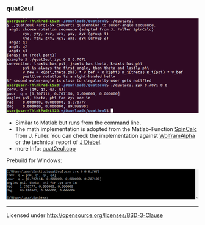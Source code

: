 ### quat2eul

![cmd](Image.png)

 - Similar to Matlab but runs from the command line.
 - The math implementation is adopted from the Matlab-Function [SpinCalc](http://de.mathworks.com/matlabcentral/fileexchange/20696-function-to-convert-between-dcm--euler-angles--quaternions--and-euler-vectors) from J. Fuller. You can check the implementation against [WolframAlpha](https://www.wolframalpha.com/input/?i=quaternion:+0.7071%2B0i%2B0j%2B0.7071k) or the technical report of [J Diebel](https://scholar.google.de/scholar?cluster=3204262265835591787).
 - more Info: [quat2eul.cpp](quat2eul.cpp)

Prebuild for Windows:  

 ![cmd](ImageWin.png)

---

 Licensed under http://opensource.org/licenses/BSD-3-Clause

